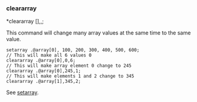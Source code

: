 
### cleararray
*cleararray <array name>[<first value to alter>],<value>,<number of values to set>;

This command will change many array values at the same time to the same value.

    setarray .@array[0], 100, 200, 300, 400, 500, 600;
    // This will make all 6 values 0
    cleararray .@array[0],0,6;
    // This will make array element 0 change to 245
    cleararray .@array[0],245,1;
    // This will make elements 1 and 2 change to 345
    cleararray .@array[1],345,2;

See [setarray](reference/1.basic-commands/setarray.md).

